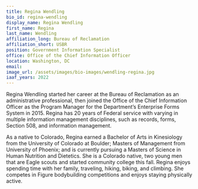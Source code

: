 ```yaml
---
title: Regina Wendling
bio_id: regina-wendling
display_name: Regina Wendling
first_name: Regina
last_name: Wendling
affiliation_long: Bureau of Reclamation
affiliation_short: USBR
position: Government Information Specialist
office: Office of the Chief Information Officer
location: Washington, DC
email: 
image_url: /assets/images/bio-images/wendling-regina.jpg
iaaf_years: 2022
---
```

Regina Wendling started her career at the Bureau of Reclamation as an administrative professional, then joined the Office of the Chief Information Officer as the Program Manager for the Department’s Enterprise Forms System in 2015.  Regina has 20 years of Federal service with varying in multiple information management disciplines, such as records, forms, Section 508, and information management.

As a native to Colorado, Regina earned a Bachelor of Arts in Kinesiology from the University of Colorado at Boulder; Masters of Management from University of Phoenix; and is currently pursuing a Masters of Science in Human Nutrition and Dietetics.  She is a Colorado native, two young men that are Eagle scouts and started community college this fall.  Regina enjoys spending time with her family, traveling, hiking, biking, and climbing.  She competes in Figure bodybuilding competitions and enjoys staying physically active.